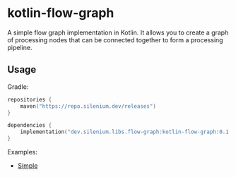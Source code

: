 # kotlin-flow-graph

A simple flow graph implementation in Kotlin.
It allows you to create a graph of processing nodes that can be connected together to form a processing pipeline.

## Usage

Gradle:

```kotlin
repositories {
    maven("https://repo.silenium.dev/releases")
}

dependencies {
    implementation("dev.silenium.libs.flow-graph:kotlin-flow-graph:0.1.0")
}
```

Examples:

- [Simple](./examples/src/main/kotlin/dev/silenium/libs/flows/examples/Simple.kt)
